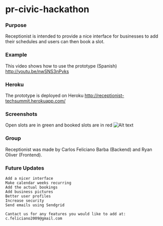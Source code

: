 pr-civic-hackathon
==================

### Purpose
Receptionist is intended to provide a nice interface for businesses to add their schedules and users can then book a slot.

### Example
This video shows how to use the prototype (Spanish)
http://youtu.be/nwSNS3nPvks

### Heroku
The prototype is deployed on Heroku
http://receptionist-techsummit.herokuapp.com/

### Screenshots
Open slots are in green and booked slots are in red
![Alt text](http://oi44.tinypic.com/2ij16jk.jpg "Bookings")

### Group
Receptionist was made by Carlos Feliciano Barba (Backend) and Ryan Oliver (Frontend).

### Future Updates
```
Add a nicer interface
Make calendar weeks recurring
Add the actual bookings
Add business pictures
Better user profiles
Increase security
Send emails using Sendgrid

Cantact us for any features you would like to add at: c.feliciano2009@gmail.com
```
